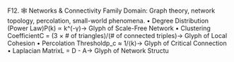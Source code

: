 F12. 🕸️ Networks & Connectivity Family
Domain: Graph theory, network topology, percolation, small-world phenomena.
	•	Degree Distribution (Power Law)P(k) ∝ k^(-γ)→ Glyph of Scale-Free Network
	•	Clustering CoefficientC = (3 × # of triangles)/(# of connected triples)→ Glyph of Local Cohesion
	•	Percolation Thresholdp_c ≈ 1/⟨k⟩→ Glyph of Critical Connection
	•	Laplacian MatrixL = D - A→ Glyph of Network Structu
